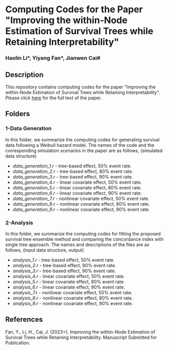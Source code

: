 # Computing Codes for the Paper "Improving the within-Node Estimation of Survival Trees while Retaining Interpretability"
### Haolin Li*, Yiyang Fan*, Jianwen Cai#


## Description

This repository contains computing codes for the paper "Improving the within-Node Estimation of Survival Trees while Retaining Interpretability". Please click [here](https://onlinelibrary.wiley.com/doi/abs/10.1111/biom.13821) for the full text of the paper.

## Folders

### 1-Data Generation

In this folder, we summarize the computing codes for generating survival data following a Weibull hazard model. The names of the code and the corresponding simulation scenarios in the paper are as follows,
(simulated data structure)

* *data_generation_1.r* - tree-based effect, 50% event rate.
* *data_generation_2.r* - tree-based effect, 80% event rate.
* *data_generation_3.r* - tree-based effect, 90% event rate.
* *data_generation_4.r* - linear covariate effect, 50% event rate.
* *data_generation_5.r* - linear covariate effect, 80% event rate.
* *data_generation_6.r* - linear covariate effect, 90% event rate.
* *data_generation_7.r* - nonlinear covariate effect, 50% event rate.
* *data_generation_8.r* - nonlinear covariate effect, 80% event rate.
* *data_generation_9.r* - nonlinear covariate effect, 90% event rate.

### 2-Analysis

In this folder, we summarize the computing codes for fitting the proposed survival tree ensemble method and comparing the concordance index with single tree approach. The names and descriptions of the files are as follows,
(input data structure, output)

* *analysis_1.r* - tree-based effect, 50% event rate.
* *analysis_2.r* - tree-based effect, 80% event rate.
* *analysis_3.r* - tree-based effect, 90% event rate.
* *analysis_4.r* - linear covariate effect, 50% event rate.
* *analysis_5.r* - linear covariate effect, 80% event rate.
* *analysis_6.r* - linear covariate effect, 90% event rate.
* *analysis_7.r* - nonlinear covariate effect, 50% event rate.
* *analysis_8.r* - nonlinear covariate effect, 80% event rate.
* *analysis_9.r* - nonlinear covariate effect, 90% event rate.

## References

Fan, Y., Li, H., Cai, J. (2023+). Improving the within-Node Estimation of Survival Trees while Retaining Interpretability. Manuscript Submitted for Publication.
